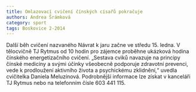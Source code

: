 ```yaml
---
title: Omlazovací cvičení čínských císařů pokračuje
authors: Andrea Šrámková
category: sport
tags: Boskovice 2-2014
---
```


Další běh cvičení nazvaného Návrat k jaru začne ve středu 15. ledna. V tělocvičně TJ Rytmus od 10 hodin pro zájemce proběhne ukázková hodina čínského energetizačního cvičení. „Sestava cviků navazuje na principy čínské medicíny a svými účinky všeobecně podporuje zdravotní prevenci, vede k prodloužení aktivního života a psychickému zklidnění,“ uvedla cvičitelka Daniela Meluzínová. Podrobnější informace lze získat v kanceláři TJ Rytmus nebo na telefonním čísle 603 441 115.